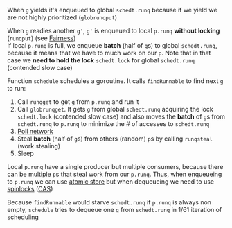 When `g` yields it's enqueued to global `schedt.runq` because if we yield we are not highly prioritized (`globrunqput`)

When `g` readies another `g'`, `g'` is enqueued to local `p.runq` **without locking** (`runqput`) (see [Fairness](#Fairness))  
If local `p.runq` is full, we enqueue **batch** (half of `g`s) to global `schedt.runq`, because it means that we have to much work on our `p`. Note that in that case we **need to hold the lock** `schedt.lock` for global `schedt.runq` (contended slow case)

Function `schedule` schedules a goroutine. It calls `findRunnable` to find next `g` to run:

1. Call `runqget` to get `g` from `p.runq` and run it
2. Call `globrunqget`. It gets `g` from global `schedt.runq` acquiring the lock `schedt.lock` (contended slow case) and also moves the **batch** of `g`s from `schedt.runq` to `p.runq` to minimize the # of accesses to `schedt.runq`
3. [Poll network](Go%20Network%20Poller.md)
4. Steal **batch** (half of `g`s) from others (random) `p`s by calling `runqsteal` (work stealing) 
5. Sleep

Local `p.runq` have a single producer but multiple consumers, because there can be multiple `p`s that steal work from our `p.runq`. Thus, when enqueueing to `p.runq` we can use [atomic store](Atomic%20Instructions.md  ) but when dequeueing we need to use [spinlocks](Spinlock.md) ([CAS](Atomic%20Instructions.md))

Because `findRunnable` would starve `schedt.runq` if `p.runq` is always non empty, `schedule` tries to dequeue one `g` from `schedt.runq` in $1/61$ iteration of scheduling
